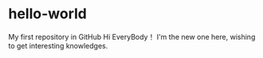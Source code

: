 # hello-world
My first repository in GitHub
Hi EveryBody！ I'm the new one here, wishing to get interesting knowledges.

